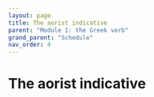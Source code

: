 ```yaml
---
layout: page
title: The aorist indicative
parent: "Module 1: the Greek verb"
grand_parent: "Schedule"
nav_order: 4
---
```


# The aorist indicative